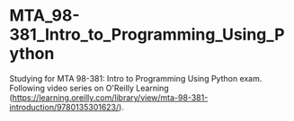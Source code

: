 # MTA_98-381_Intro_to_Programming_Using_Python

Studying for MTA 98-381: Intro to Programming Using Python exam. 
Following video series on O'Reilly Learning (https://learning.oreilly.com/library/view/mta-98-381-introduction/9780135301623/). 
